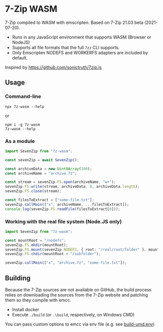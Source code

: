 # 7-Zip WASM

7-Zip compiled to WASM with emscripten. Based on 7-Zip 21.03 beta (2021-07-20).

- Runs in any JavaScript environment that supports WASM (Browser or NodeJS)
- Supports all file formats that the full `7zz` CLI supports.
- Only Emscripten NODEFS and WORKERFS adapters are included by default.

Inspired by https://github.com/sonictruth/7zip.js

## Usage

### Command-line

```
npx 7z-wasm --help
```

or

```
npm i -g 7z-wasm
7z-wasm --help
```

### As a module

```ts
import SevenZip from "7z-wasm";

const sevenZip = await SevenZip();

const archiveData = new Uint8Array(100);
const archiveName = "archive.7z";

const stream = sevenZip.FS.open(archiveName, "w+");
sevenZip.FS.write(stream, archiveData, 0, archiveData.length);
sevenZip.FS.close(stream);

const filesToExtract = ["some-file.txt"];
sevenZip.callMain(["x", archiveName, ...filesToExtract]);
console.log(sevenZip.FS.readFile(filesToExtract[0]));
```

### Working with the real file system (Node.JS only)

```ts
import SevenZip from "7z-wasm";

const mountRoot = "/nodefs";
sevenZip.FS.mkdir(mountRoot);
sevenZip.FS.mount(sevenZip.NODEFS, { root: "/real/root/folder" }, mountRoot);
sevenZip.FS.chdir(mountRoot + "/subfolder");

sevenZip.callMain(["x", "archive.7z", "some-file.txt"]);
```

## Building

Because the 7-Zip sources are not available on GitHub, the build process relies on downloading the sources from the
7-Zip website and patching them so they compile with emcc.

- Install docker
- Execute `./build` (or `.\build`, respectively, on Windows CMD)

You can pass custom options to emcc via env file (e.g. see [build-umd.env]())
